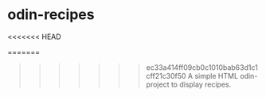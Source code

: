 # odin-recipes
<<<<<<< HEAD

=======
>>>>>>> ec33a414ff09cb0c1010bab63d1c1cff21c30f50
A simple HTML odin-project to display recipes.

